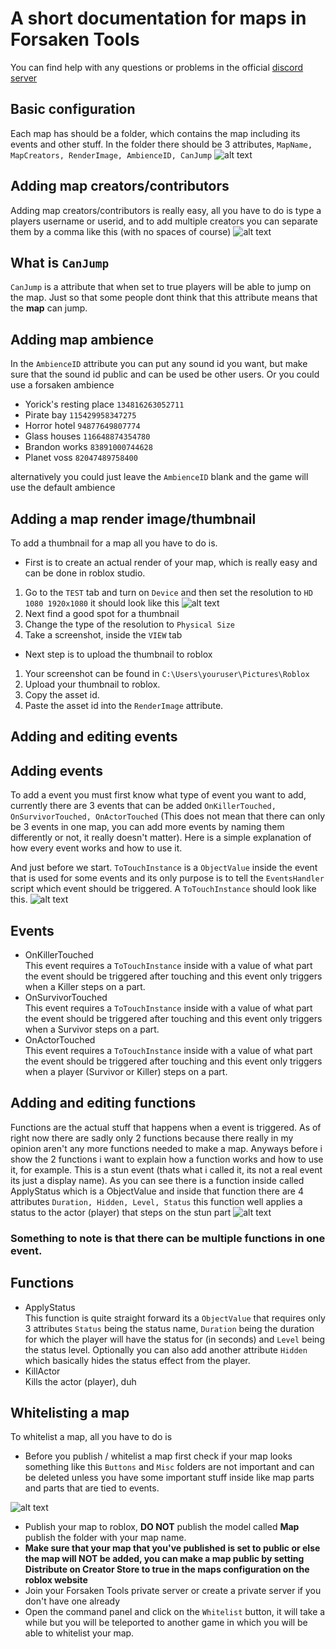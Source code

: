# A short documentation for maps in Forsaken Tools

You can find help with any questions or problems in the official [discord server](https://youtu.be/xvFZjo5PgG0?list=RDxvFZjo5PgG0)

## Basic configuration

Each map has should be a folder, which contains the map including its events and other stuff. In the folder there should be 3 attributes, ``MapName, MapCreators, RenderImage, AmbienceID, CanJump``
![alt text](https://github.com/nextalksv2/Forsaken-Tools/blob/main/MiscAssets/NewMapOptions.png?raw=true)

## Adding map creators/contributors

Adding map creators/contributors is really easy, all you have to do is type a players username or userid, and to add multiple creators you can separate them by a comma like this (with no spaces of course)
![alt text](https://github.com/nextalksv2/Forsaken-Tools/blob/main/MiscAssets/MapCreators.png?raw=true)

## What is ``CanJump``

``CanJump`` is a attribute that when set to true players will be able to jump on the map. Just so that some people dont think that this attribute means that the **map** can jump.

## Adding map ambience

In the ``AmbienceID`` attribute you can put any sound id you want, but make sure that the sound id public and can be used be other users. Or you could use a forsaken ambience
- Yorick's resting place ``134816263052711``
- Pirate bay ``115429958347275``
- Horror hotel ``94877649807774``
- Glass houses ``116648874354780``
- Brandon works ``83891000744628``
- Planet voss ``82047489758400``  

alternatively you could just leave the ``AmbienceID`` blank and the game will use the default ambience

## Adding a map render image/thumbnail

To add a thumbnail for a map all you have to do is.
- First is to create an actual render of your map, which is really easy and can be done in roblox studio.
1. Go to the `TEST` tab and turn on `Device` and then set the resolution to `HD 1080 1920x1080` it should look like this
![alt text](https://github.com/nextalksv2/Forsaken-Tools/blob/main/MiscAssets/MapRenderStep1.png?raw=true)
2. Next find a good spot for a thumbnail
3. Change the type of the resolution to `Physical Size`
4. Take a screenshot, inside the `VIEW` tab
- Next step is to upload the thumbnail to roblox
1. Your screenshot can be found in `C:\Users\youruser\Pictures\Roblox`
2. Upload your thumbnail to roblox.
3. Copy the asset id.
4. Paste the asset id into the `RenderImage` attribute.

## Adding and editing events

## Adding events
To add a event you must first know what type of event you want to add, currently there are 3 events that can be added `OnKillerTouched, OnSurvivorTouched, OnActorTouched` (This does not mean that there can only be 3 events in one map, you can add more events by naming them differently or not, it really doesn't matter). Here is a simple explanation of how every event works and how to use it.

And just before we start. `ToTouchInstance` is a `ObjectValue` inside the event that is used for some events and its only purpose is to tell the `EventsHandler` script which event should be triggered. A `ToTouchInstance` should look like this.
![alt text](https://github.com/nextalksv2/Forsaken-Tools/blob/main/MiscAssets/ToTouchInstance.png?raw=true)

## Events

- OnKillerTouched  
This event requires a `ToTouchInstance` inside with a value of what part the event should be triggered after touching and this event only triggers when a Killer steps on a part.
- OnSurvivorTouched  
This event requires a `ToTouchInstance` inside with a value of what part the event should be triggered after touching and this event only triggers when a Survivor steps on a part.
- OnActorTouched  
This event requires a `ToTouchInstance` inside with a value of what part the event should be triggered after touching and this event only triggers when a player (Survivor or Killer) steps on a part.

## Adding and editing functions

Functions are the actual stuff that happens when a event is triggered. As of right now there are sadly only 2 functions because there really in my opinion aren't any more functions needed to make a map. Anyways before i show the 2 functions i want to explain how a function works and how to use it, for example. This is a stun event (thats what i called it, its not a real event its just a display name). As you can see there is a function inside called ApplyStatus which is a ObjectValue and inside that function there are 4 attributes `Duration, Hidden, Level, Status` this function well applies a status to the actor (player) that steps on the stun part
![alt text](https://github.com/nextalksv2/Forsaken-Tools/blob/main/MiscAssets/StunExample.png?raw=true)

### Something to note is that there can be multiple functions in one event.

## Functions

- ApplyStatus  
This function is quite straight forward its a `ObjectValue` that requires only 3 attributes `Status` being the status name, `Duration` being the duration for which the player will have the status for (in seconds) and `Level` being the status level. Optionally you can also add another attribute `Hidden` which basically hides the status effect from the player.
- KillActor  
Kills the actor (player), duh

## Whitelisting a map

To whitelist a map, all you have to do is

- Before you publish / whitelist a map first check if your map looks something like this ``Buttons`` and ``Misc`` folders are not important and can be deleted unless you have some important stuff inside like map parts and parts that are tied to events.  

![alt text](https://github.com/nextalksv2/Forsaken-Tools/blob/main/MiscAssets/BeforeExport.png?raw=true)
- Publish your map to roblox, **DO NOT** publish the model called **Map** publish the folder with your map name.
- **Make sure that your map that you've published is set to public or else the map will NOT be added, you can make a map public by setting Distribute on Creator Store to true in the maps configuration on the roblox website**
- Join your Forsaken Tools private server or create a private server if you don't have one already
- Open the command panel and click on the ``Whitelist`` button, it will take a while but you will be teleported to another game in which you will be able to whitelist your map.
